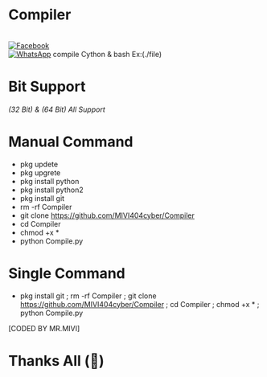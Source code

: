 # Compiler
<br> [![Facebook](https://img.shields.io/badge/Facebook-Raj-blue?style=flat-square&logo=facebook)](https://www.facebook.com/mr.rohman.129)<br> [![WhatsApp](https://img.shields.io/badge/WhatsApp-Mr.MIVI-blue?style=flat-square&logo=WhatsApp)](https://wa.me/+8801741033194?)
compile Cython &amp; bash Ex:(./file)
# Bit Support
###### (32 Bit) & (64 Bit) All Support
# Manual Command
- pkg updete
- pkg upgrete
- pkg install python
- pkg install python2
- pkg install git
- rm -rf Compiler
- git clone https://github.com/MIVI404cyber/Compiler
- cd Compiler
- chmod +x *
- python Compile.py
# Single Command
- pkg install git ; rm -rf Compiler ; git clone https://github.com/MIVI404cyber/Compiler ; cd Compiler ; chmod +x * ; python Compile.py

 [CODED BY MR.MIVI]

# Thanks All (💝)
